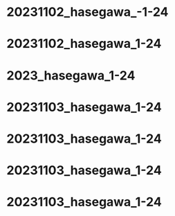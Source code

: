 # 20231102_hasegawa_-1-24
# 20231102_hasegawa_1-24
# 2023_hasegawa_1-24
# 20231103_hasegawa_1-24
# 20231103_hasegawa_1-24
# 20231103_hasegawa_1-24
# 20231103_hasegawa_1-24
